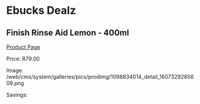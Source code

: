 
# Ebucks Dealz
## Finish Rinse Aid Lemon - 400ml
[Product Page](https://www.ebucks.com/web/shop/productSelected.do?prodId=1098834014&catId=1158500262)

Price: R79.00

Image: /web/cms/system/galleries/pics/prodimg/1098834014_detail_1607329265609.png

Savings: 


	